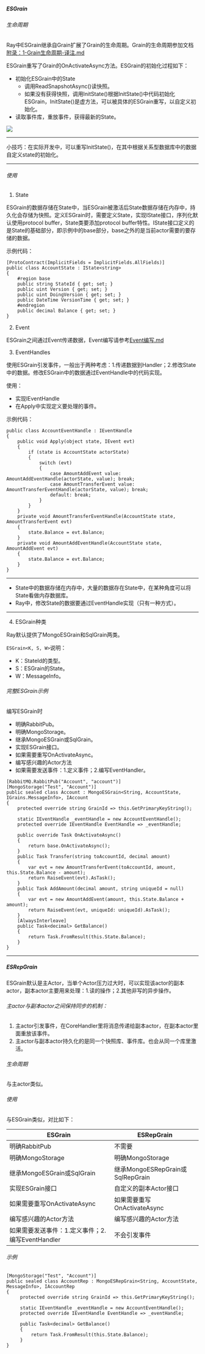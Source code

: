 ##### ESGrain
###### 生命周期
Ray中ESGrain继承自Grain扩展了Grain的生命周期。Grain的生命周期参加文档[附录：1-Grain生命周期-译注.md](https://github.com/RayTale/Docs/blob/master/%E9%99%84%E5%BD%95%EF%BC%9A1-Grain%E7%94%9F%E5%91%BD%E5%91%A8%E6%9C%9F-%E8%AF%91%E6%B3%A8.md)

ESGrain重写了Grain的OnActivateAsync方法。ESGrain的初始化过程如下：
- 初始化ESGrain中的State
    - 调用ReadSnapshotAsync()读快照。
    - 如果没有获得快照，调用InitState()根据InitState()中代码初始化ESGrain，InitState()是虚方法，可以被具体的ESGrain重写，以自定义初始化。
- 读取事件库，重放事件，获得最新的State。

![](https://note.youdao.com/yws/api/personal/file/D819DC8907694E109FB47420F4B8EE2F?method=download&shareKey=356d0653dfaf6bd02730d0a95431636c)

---

小技巧：在实际开发中，可以重写InitState()，在其中根据关系型数据库中的数据自定义state的初始化。

---
###### 使用
1. State

ESGrain的数据存储在State中，当ESGrain被激活后State数据存储在内存中，持久化会存储为快照。定义ESGrain时，需要定义State，实现IState接口，序列化默认使用protocol buffer，State类要添加protocol buffer特性。IState接口定义的是State的基础部分，即示例中的base部分，base之外的是当前actor需要的要存储的数据。

示例代码：

```
[ProtoContract(ImplicitFields = ImplicitFields.AllFields)]
public class AccountState : IState<string>
{
    #region base
    public string StateId { get; set; }
    public uint Version { get; set; }
    public uint DoingVersion { get; set; }
    public DateTime VersionTime { get; set; }
    #endregion
    public decimal Balance { get; set; }
}
```

2. Event

ESGrain之间通过Event传递数据，Event编写请参考[Event编写.md](https://github.com/RayTale/Docs/blob/master/3.Event%E7%BC%96%E5%86%99.md)

3. EventHandles

使用ESGrain引发事件，一般出于两种考虑：1.传递数据到Handler；2.修改State中的数据。修改ESGrain中的数据通过EventHandle中的代码实现。

使用：
- 实现IEventHandle
- 在Apply中实现定义要处理的事件。

示例代码：
```
public class AccountEventHandle : IEventHandle
{
    public void Apply(object state, IEvent evt)
    {
        if (state is AccountState actorState)
        {
            switch (evt)
            {
                case AmountAddEvent value: AmountAddEventHandle(actorState, value); break;
                case AmountTransferEvent value: AmountTransferEventHandle(actorState, value); break;
                default: break;
            }
        }
    }
    private void AmountTransferEventHandle(AccountState state, AmountTransferEvent evt)
    {
        state.Balance = evt.Balance;
    }
    private void AmountAddEventHandle(AccountState state, AmountAddEvent evt)
    {
        state.Balance = evt.Balance;
    }
}
```
---

- State中的数据存储在内存中，大量的数据存在State中，在某种角度可以将State看做内存数据库。
- Ray中，修改State的数据要通过EventHandle实现（只有一种方式）。

---
4. ESGrain种类

Ray默认提供了MongoESGrain和SqlGrain两类。

`ESGrain<K, S, W>`说明：
- K：StateId的类型。
- S：ESGrain的State。
- W：MessageInfo。

###### 完整ESGrain示例

编写ESGrain时
- 明确RabbitPub。
- 明确MongoStorage。
- 继承MongoESGrain或SqlGrain。
- 实现ESGrain接口。
- 如果需要重写OnActivateAsync。
- 编写感兴趣的Actor方法
- 如果需要发送事件：1.定义事件；2.编写EventHandler。

```
[RabbitMQ.RabbitPub("Account", "account")]
[MongoStorage("Test", "Account")]
public sealed class Account : MongoESGrain<String, AccountState, IGrains.MessageInfo>, IAccount
{
    protected override string GrainId => this.GetPrimaryKeyString();

    static IEventHandle _eventHandle = new AccountEventHandle();
    protected override IEventHandle EventHandle => _eventHandle;

    public override Task OnActivateAsync()
    {
        return base.OnActivateAsync();
    }
    public Task Transfer(string toAccountId, decimal amount)
    {
        var evt = new AmountTransferEvent(toAccountId, amount, this.State.Balance - amount);
        return RaiseEvent(evt).AsTask();
    }
    public Task AddAmount(decimal amount, string uniqueId = null)
    {
        var evt = new AmountAddEvent(amount, this.State.Balance + amount);
        return RaiseEvent(evt, uniqueId: uniqueId).AsTask();
    }
    [AlwaysInterleave]
    public Task<decimal> GetBalance()
    {
        return Task.FromResult(this.State.Balance);
    }
}
```

---

##### ESRepGrain

ESGrain默认是主Actor，当单个Actor压力过大时，可以实现该actor的副本actor，副本actor主要用来处理：1.读的操作；2.其他非写的异步操作。

###### 主actor与副本actor之间保持同步的机制：
1. 主actor引发事件，在CoreHandler里将消息传递给副本actor，在副本actor里面重放该事件。
2. 主actor与副本actor持久化的是同一个快照库、事件库。也会从同一个库里激活。

###### 生命周期
与主actor类似。
###### 使用
与ESGrain类似，对比如下：

ESGrain | ESRepGrain
---|---
明确RabbitPub |不需要
明确MongoStorage|明确MongoStorage
继承MongoESGrain或SqlGrain|继承MongoESRepGrain或SqlRepGrain
实现ESGrain接口|自定义的副本Actor接口
如果需要重写OnActivateAsync|如果需要重写OnActivateAsync
编写感兴趣的Actor方法|编写感兴趣的Actor方法
如果需要发送事件：1.定义事件；2.编写EventHandler|不会引发事件
 
###### 示例
```
[MongoStorage("Test", "Account")]
public sealed class AccountRep : MongoESRepGrain<String, AccountState, MessageInfo>, IAccountRep
{
     protected override string GrainId => this.GetPrimaryKeyString();

     static IEventHandle _eventHandle = new AccountEventHandle();
     protected override IEventHandle EventHandle => _eventHandle;

     public Task<decimal> GetBalance()
     {
         return Task.FromResult(this.State.Balance);
     }
}
```